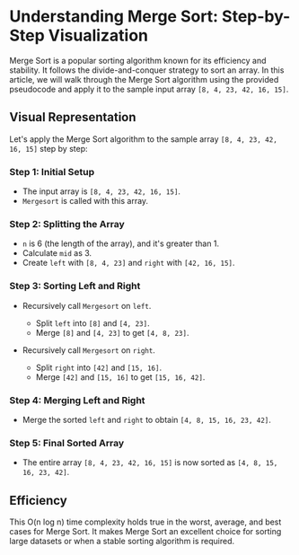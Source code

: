 # Understanding Merge Sort: Step-by-Step Visualization

Merge Sort is a popular sorting algorithm known for its efficiency and stability. It follows the divide-and-conquer strategy to sort an array. In this article, we will walk through the Merge Sort algorithm using the provided pseudocode and apply it to the sample input array `[8, 4, 23, 42, 16, 15]`. 


## Visual Representation

Let's apply the Merge Sort algorithm to the sample array `[8, 4, 23, 42, 16, 15]` step by step:

### Step 1: Initial Setup

- The input array is `[8, 4, 23, 42, 16, 15]`.
- `Mergesort` is called with this array.

### Step 2: Splitting the Array

- `n` is 6 (the length of the array), and it's greater than 1.
- Calculate `mid` as 3.
- Create `left` with `[8, 4, 23]` and `right` with `[42, 16, 15]`.

### Step 3: Sorting Left and Right

- Recursively call `Mergesort` on `left`.
  - Split `left` into `[8]` and `[4, 23]`.
  - Merge `[8]` and `[4, 23]` to get `[4, 8, 23]`.

- Recursively call `Mergesort` on `right`.
  - Split `right` into `[42]` and `[15, 16]`.
  - Merge `[42]` and `[15, 16]` to get `[15, 16, 42]`.

### Step 4: Merging Left and Right

- Merge the sorted `left` and `right` to obtain `[4, 8, 15, 16, 23, 42]`.

### Step 5: Final Sorted Array

- The entire array `[8, 4, 23, 42, 16, 15]` is now sorted as `[4, 8, 15, 16, 23, 42]`.

## Efficiency

This O(n log n) time complexity holds true in the worst, average, and best cases for Merge Sort. It makes Merge Sort an excellent choice for sorting large datasets or when a stable sorting algorithm is required.
